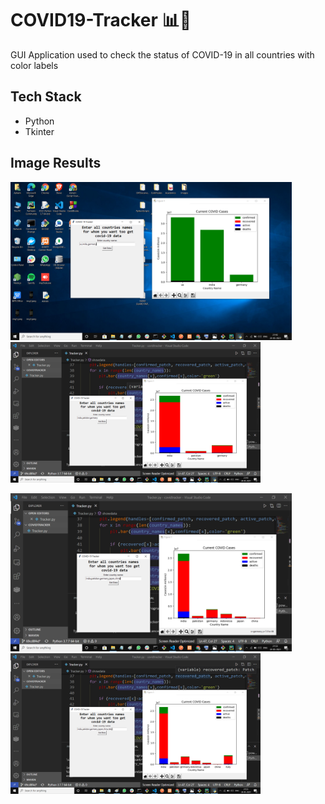 # COVID19-Tracker 📊🦠

GUI Application used to check the status of COVID-19 in all countries with color labels

## Tech Stack
- Python 
- Tkinter

## Image Results

<img src="/Image Results/op1.png" width="450px">   <img src="/Image Results/op2.png" width="400px">

<img src="/Image Results/op3.png" width="450px">   <img src="/Image Results/op4.png" width="400px">
